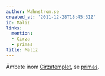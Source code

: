 ```yaml
---
author: Wahnstrom.se
created_at: '2011-12-28T18:45:31Z'
id: Maliz
links:
  mention:
  - Cirza
  - primas
title: Maliz
---
```


Ämbete inom [Cirzatemplet], se [primas].

  [Cirzatemplet]: Cirza
  [primas]: primas